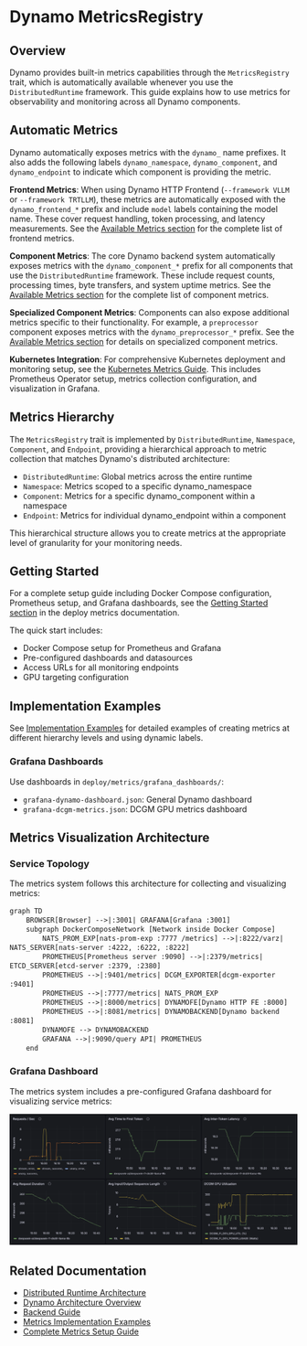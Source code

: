 <!--
SPDX-FileCopyrightText: Copyright (c) 2025 NVIDIA CORPORATION & AFFILIATES. All rights reserved.
SPDX-License-Identifier: Apache-2.0

Licensed under the Apache License, Version 2.0 (the "License");
you may not use this file except in compliance with the License.
You may obtain a copy of the License at

http://www.apache.org/licenses/LICENSE-2.0

Unless required by applicable law or agreed to in writing, software
distributed under the License is distributed on an "AS IS" BASIS,
WITHOUT WARRANTIES OR CONDITIONS OF ANY KIND, either express or implied.
See the License for the specific language governing permissions and
limitations under the License.
-->

# Dynamo MetricsRegistry

## Overview

Dynamo provides built-in metrics capabilities through the `MetricsRegistry` trait, which is automatically available whenever you use the `DistributedRuntime` framework. This guide explains how to use metrics for observability and monitoring across all Dynamo components.

## Automatic Metrics

Dynamo automatically exposes metrics with the `dynamo_` name prefixes. It also adds the following labels `dynamo_namespace`, `dynamo_component`, and `dynamo_endpoint` to indicate which component is providing the metric.

**Frontend Metrics**: When using Dynamo HTTP Frontend (`--framework VLLM` or `--framework TRTLLM`), these metrics are automatically exposed with the `dynamo_frontend_*` prefix and include `model` labels containing the model name. These cover request handling, token processing, and latency measurements. See the [Available Metrics section](../../deploy/metrics/README.md#available-metrics) for the complete list of frontend metrics.

**Component Metrics**: The core Dynamo backend system automatically exposes metrics with the `dynamo_component_*` prefix for all components that use the `DistributedRuntime` framework. These include request counts, processing times, byte transfers, and system uptime metrics. See the [Available Metrics section](../../deploy/metrics/README.md#available-metrics) for the complete list of component metrics.

**Specialized Component Metrics**: Components can also expose additional metrics specific to their functionality. For example, a `preprocessor` component exposes metrics with the `dynamo_preprocessor_*` prefix. See the [Available Metrics section](../../deploy/metrics/README.md#available-metrics) for details on specialized component metrics.

**Kubernetes Integration**: For comprehensive Kubernetes deployment and monitoring setup, see the [Kubernetes Metrics Guide](../kubernetes/metrics.md). This includes Prometheus Operator setup, metrics collection configuration, and visualization in Grafana.

## Metrics Hierarchy

The `MetricsRegistry` trait is implemented by `DistributedRuntime`, `Namespace`, `Component`, and `Endpoint`, providing a hierarchical approach to metric collection that matches Dynamo's distributed architecture:

- `DistributedRuntime`: Global metrics across the entire runtime
- `Namespace`: Metrics scoped to a specific dynamo_namespace
- `Component`: Metrics for a specific dynamo_component within a namespace
- `Endpoint`: Metrics for individual dynamo_endpoint within a component

This hierarchical structure allows you to create metrics at the appropriate level of granularity for your monitoring needs.


## Getting Started

For a complete setup guide including Docker Compose configuration, Prometheus setup, and Grafana dashboards, see the [Getting Started section](../../deploy/metrics/README.md#getting-started) in the deploy metrics documentation.

The quick start includes:
- Docker Compose setup for Prometheus and Grafana
- Pre-configured dashboards and datasources
- Access URLs for all monitoring endpoints
- GPU targeting configuration

## Implementation Examples

See [Implementation Examples](../../deploy/metrics/README.md#implementation-examples) for detailed examples of creating metrics at different hierarchy levels and using dynamic labels.

### Grafana Dashboards

Use dashboards in `deploy/metrics/grafana_dashboards/`:
- `grafana-dynamo-dashboard.json`: General Dynamo dashboard
- `grafana-dcgm-metrics.json`: DCGM GPU metrics dashboard

## Metrics Visualization Architecture

### Service Topology

The metrics system follows this architecture for collecting and visualizing metrics:

```mermaid
graph TD
    BROWSER[Browser] -->|:3001| GRAFANA[Grafana :3001]
    subgraph DockerComposeNetwork [Network inside Docker Compose]
        NATS_PROM_EXP[nats-prom-exp :7777 /metrics] -->|:8222/varz| NATS_SERVER[nats-server :4222, :6222, :8222]
        PROMETHEUS[Prometheus server :9090] -->|:2379/metrics| ETCD_SERVER[etcd-server :2379, :2380]
        PROMETHEUS -->|:9401/metrics| DCGM_EXPORTER[dcgm-exporter :9401]
        PROMETHEUS -->|:7777/metrics| NATS_PROM_EXP
        PROMETHEUS -->|:8000/metrics| DYNAMOFE[Dynamo HTTP FE :8000]
        PROMETHEUS -->|:8081/metrics| DYNAMOBACKEND[Dynamo backend :8081]
        DYNAMOFE --> DYNAMOBACKEND
        GRAFANA -->|:9090/query API| PROMETHEUS
    end
```

### Grafana Dashboard

The metrics system includes a pre-configured Grafana dashboard for visualizing service metrics:

![Grafana Dynamo Dashboard](../../deploy/metrics/grafana-dynamo-composite.png)

## Related Documentation

- [Distributed Runtime Architecture](../architecture/distributed_runtime.md)
- [Dynamo Architecture Overview](../architecture/architecture.md)
- [Backend Guide](backend.md)
- [Metrics Implementation Examples](../../deploy/metrics/README.md#implementation-examples)
- [Complete Metrics Setup Guide](../../deploy/metrics/README.md)